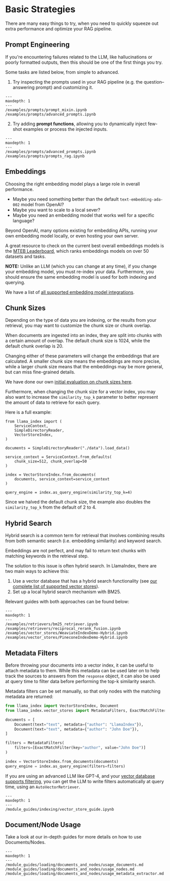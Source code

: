# Basic Strategies

There are many easy things to try, when you need to quickly squeeze out extra performance and optimize your RAG pipeline.

## Prompt Engineering

If you're encountering failures related to the LLM, like hallucinations or poorly formatted outputs, then this
should be one of the first things you try.

Some tasks are listed below, from simple to advanced.

1. Try inspecting the prompts used in your RAG pipeline (e.g. the question–answering prompt) and customizing it.

```{toctree}
---
maxdepth: 1
---
/examples/prompts/prompt_mixin.ipynb
/examples/prompts/advanced_prompts.ipynb
```

2. Try adding **prompt functions**, allowing you to dynamically inject few-shot examples or process the injected inputs.

```{toctree}
---
maxdepth: 1
---
/examples/prompts/advanced_prompts.ipynb
/examples/prompts/prompts_rag.ipynb
```

## Embeddings

Choosing the right embedding model plays a large role in overall performance.

- Maybe you need something better than the default `text-embedding-ada-002` model from OpenAI?
- Maybe you want to scale to a local sever?
- Maybe you need an embedding model that works well for a specific language?

Beyond OpenAI, many options existing for embedding APIs, running your own embedding model locally, or even hosting your own server.

A great resource to check on the current best overall embeddings models is the [MTEB Leaderboard](https://huggingface.co/spaces/mteb/leaderboard), which ranks embeddings models on over 50 datasets and tasks.

**NOTE:** Unlike an LLM (which you can change at any time), if you change your embedding model, you must re-index your data. Furthermore, you should ensure the same embedding model is used for both indexing and querying.

We have a list of [all supported embedding model integrations](/module_guides/models/embeddings.md).

## Chunk Sizes

Depending on the type of data you are indexing, or the results from your retrieval, you may want to customize the chunk size or chunk overlap.

When documents are ingested into an index, they are split into chunks with a certain amount of overlap. The default chunk size is 1024, while the default chunk overlap is 20.

Changing either of these parameters will change the embeddings that are calculated. A smaller chunk size means the embeddings are more precise, while a larger chunk size means that the embeddings may be more general, but can miss fine-grained details.

We have done our own [initial evaluation on chunk sizes here](https://blog.llamaindex.ai/evaluating-the-ideal-chunk-size-for-a-rag-system-using-llamaindex-6207e5d3fec5).

Furthermore, when changing the chunk size for a vector index, you may also want to increase the `similarity_top_k` parameter to better represent the amount of data to retrieve for each query.

Here is a full example:

```
from llama_index import (
    ServiceContext,
    SimpleDirectoryReader,
    VectorStoreIndex,
)

documents = SimpleDirectoryReader("./data").load_data()

service_context = ServiceContext.from_defaults(
    chunk_size=512, chunk_overlap=50
)

index = VectorStoreIndex.from_documents(
    documents, service_context=service_context
)

query_engine = index.as_query_engine(similarity_top_k=4)
```

Since we halved the default chunk size, the example also doubles the `similarity_top_k` from the default of 2 to 4.

## Hybrid Search

Hybrid search is a common term for retrieval that involves combining results from both semantic search (i.e. embedding similarity) and keyword search.

Embeddings are not perfect, and may fail to return text chunks with matching keywords in the retrieval step.

The solution to this issue is often hybrid search. In LlamaIndex, there are two main ways to achieve this:

1. Use a vector database that has a hybrid search functionality (see [our complete list of supported vector stores](/module_guides/storing/vector_stores.md)).
2. Set up a local hybrid search mechanism with BM25.

Relevant guides with both approaches can be found below:

```{toctree}
---
maxdepth: 1
---
/examples/retrievers/bm25_retriever.ipynb
/examples/retrievers/reciprocal_rerank_fusion.ipynb
/examples/vector_stores/WeaviateIndexDemo-Hybrid.ipynb
/examples/vector_stores/PineconeIndexDemo-Hybrid.ipynb
```

## Metadata Filters

Before throwing your documents into a vector index, it can be useful to attach metadata to them. While this metadata can be used later on to help track the sources to answers from the `response` object, it can also be used at query time to filter data before performing the top-k similarity search.

Metadata filters can be set manually, so that only nodes with the matching metadata are returned:

```python
from llama_index import VectorStoreIndex, Document
from llama_index.vector_stores import MetadataFilters, ExactMatchFilter

documents = [
    Document(text="text", metadata={"author": "LlamaIndex"}),
    Document(text="text", metadata={"author": "John Doe"}),
]

filters = MetadataFilters(
    filters=[ExactMatchFilter(key="author", value="John Doe")]
)

index = VectorStoreIndex.from_documents(documents)
query_engine = index.as_query_engine(filters=filters)
```

If you are using an advanced LLM like GPT-4, and your [vector database supports filtering](/module_guides/storing/vector_stores.md), you can get the LLM to write filters automatically at query time, using an `AutoVectorRetriever`.

```{toctree}
---
maxdepth: 1
---
/module_guides/indexing/vector_store_guide.ipynb
```

## Document/Node Usage

Take a look at our in-depth guides for more details on how to use Documents/Nodes.

```{toctree}
---
maxdepth: 1
---
/module_guides/loading/documents_and_nodes/usage_documents.md
/module_guides/loading/documents_and_nodes/usage_nodes.md
/module_guides/loading/documents_and_nodes/usage_metadata_extractor.md
```
